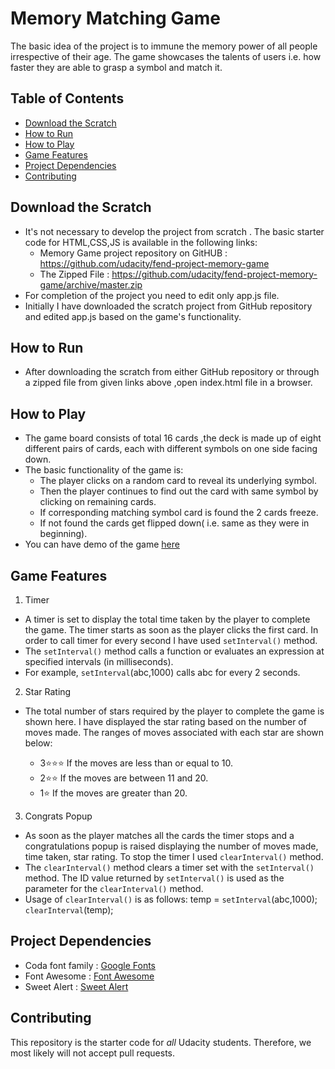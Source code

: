 # Memory Matching Game

The basic idea of the project is to immune the memory power of all people irrespective of their age. The game showcases the talents of users i.e. how faster they are able to grasp a symbol and match it.

## Table of Contents

-   [Download the Scratch](#download-the-scratch)
-   [How to Run](#how-to-run)
-   [How to Play](#how-to-play)
-   [Game Features](#game-features)
-   [Project Dependencies](#project-dependencies)
-   [Contributing](#contributing)

## Download the Scratch

-   It's not necessary to develop the project from scratch . The basic starter code for HTML,CSS,JS is available in the following links:
    -   Memory Game project repository on GitHUB : <https://github.com/udacity/fend-project-memory-game>
    -   The Zipped File : <https://github.com/udacity/fend-project-memory-game/archive/master.zip>
-   For completion of the project you need to edit only app.js  file.
-   Initially I have downloaded the scratch project from GitHub repository and edited app.js based on the game's functionality.

## How to Run

-   After downloading the scratch from either GitHub repository or through a zipped file from given links above ,open index.html file in a browser.

## How to Play

-   The game board consists of total 16 cards ,the deck is made up of eight different pairs of cards, each with different symbols on one side facing down.
-   The basic functionality of the game is:
    -   The player clicks on a random card to reveal its underlying symbol.
    -   Then the player continues to find out the card with same symbol by clicking on remaining cards.
    -   If corresponding matching symbol card is found the 2 cards freeze.
    -   If not found the cards get flipped down( i.e. same as they were in beginning).
-   You can have demo of the game [here](https://harithamattupalli.github.io/MemoryGame/)

## Game Features

1.  Timer

-   A timer is set to display the total time taken by the player to complete the game. The timer starts as soon as the player clicks the first card. In order to call timer for every second I have used `setInterval()` method.
-   The `setInterval()` method calls a function or evaluates an expression at specified intervals (in milliseconds).
-   For example, `setInterval`(abc,1000) calls abc for every 2 seconds.

2.  Star Rating

-   The total number of stars required by the player to complete the game is shown here. I have displayed the star rating based on the number of moves made. The ranges of moves associated with each star are shown below:

    -   3⭐️⭐️⭐️ If the moves are less than or equal to 10.
    -   2⭐️⭐️ If the moves are between 11 and 20.
    -   1⭐️ If the moves are greater than 20.

3.  Congrats Popup

-   As soon as the player matches all the cards the timer stops and a congratulations popup is raised displaying the number of moves made, time taken, star rating. To stop the timer I used `clearInterval()` method.
-   The `clearInterval()` method clears a timer set with the `setInterval()` method. The ID value returned by `setInterval()` is used as the parameter for the `clearInterval()` method.
-   Usage of `clearInterval()` is as follows:
      temp = `setInterval`(abc,1000);
      `clearInterval`(temp);

## Project Dependencies

-   Coda font family : [Google Fonts](https://fonts.google.com)
-   Font Awesome     : [Font Awesome](https://fontawesome.com)
-   Sweet Alert      : [Sweet Alert](https://cdnjs.cloudflare.com/ajax/libs/sweetalert/1.1.3/sweetalert.min.css)

## Contributing

This repository is the starter code for _all_ Udacity students. Therefore, we most likely will not accept pull requests.
